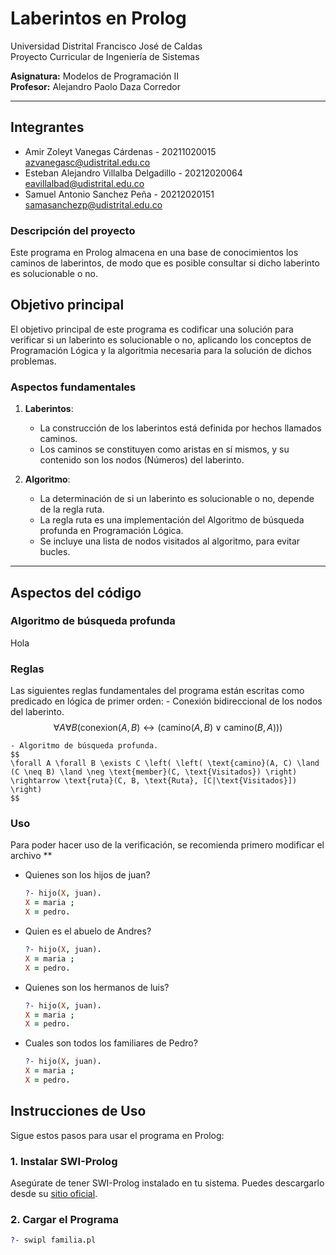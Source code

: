 # Laberintos en Prolog

Universidad Distrital Francisco José de Caldas  
Proyecto Curricular de Ingeniería de Sistemas

**Asignatura:** Modelos de Programación II  
**Profesor:** Alejandro Paolo Daza Corredor

---

## Integrantes

- Amir Zoleyt Vanegas Cárdenas - 20211020015 <br> azvanegasc@udistrital.edu.co
- Esteban Alejandro Villalba Delgadillo - 20212020064 <br> eavillalbad@udistrital.edu.co
- Samuel Antonio Sanchez Peña - 20212020151 <br> samasanchezp@udistrital.edu.co

### Descripción del proyecto

Este programa en Prolog almacena en una base de conocimientos los caminos de laberintos, de modo que es posible consultar si dicho
laberinto es solucionable o no.

## Objetivo principal

El objetivo principal de este programa es codificar una solución para verificar si un laberinto es solucionable o no, aplicando 
los conceptos de Programación Lógica y la algoritmia necesaria para la solución de dichos problemas.

### Aspectos fundamentales

1. **Laberintos**:
   - La construcción de los laberintos está definida por hechos llamados caminos.
   - Los caminos se constituyen como aristas en sí mismos, y su contenido son los nodos (Números) del laberinto.
   
2. **Algoritmo**:
   - La determinación de si un laberinto es solucionable o no, depende de la regla ruta.
   - La regla ruta es una implementación del Algoritmo de búsqueda profunda en Programación Lógica.
   - Se incluye una lista de nodos visitados al algoritmo, para evitar bucles.
---

## Aspectos del código

### Algoritmo de búsqueda profunda
Hola

### Reglas
Las siguientes reglas fundamentales del programa están escritas como predicado en lógica de primer orden:
    - Conexión bidireccional de los nodos del laberinto.
    $$
    \forall A \forall B (\text{conexion}(A,B) \leftrightarrow (\text{camino}(A,B) \lor \text{camino}(B,A)))
    $$

    - Algoritmo de búsqueda profunda.
    $$
    \forall A \forall B \exists C \left( \left( \text{camino}(A, C) \land (C \neq B) \land \neg \text{member}(C, \text{Visitados}) \right) \rightarrow \text{ruta}(C, B, \text{Ruta}, [C|\text{Visitados}]) \right)
    $$

### Uso

Para poder hacer uso de la verificación, se recomienda primero modificar el archivo **

- Quienes son los hijos de juan?
    ```prolog
    ?- hijo(X, juan).
    X = maria ;
    X = pedro.
- Quien es el abuelo de Andres?
    ```prolog
    ?- hijo(X, juan).
    X = maria ;
    X = pedro.
- Quienes son los hermanos de luis?
    ```prolog
    ?- hijo(X, juan).
    X = maria ;
    X = pedro.
- Cuales son todos los familiares de Pedro?
    ```prolog
    ?- hijo(X, juan).
    X = maria ;
    X = pedro.
## Instrucciones de Uso

Sigue estos pasos para usar el programa en Prolog:

### 1. Instalar SWI-Prolog
Asegúrate de tener SWI-Prolog instalado en tu sistema. Puedes descargarlo desde su [sitio oficial](https://www.swi-prolog.org/).

### 2. Cargar el Programa
   ```prolog
   ?- swipl familia.pl